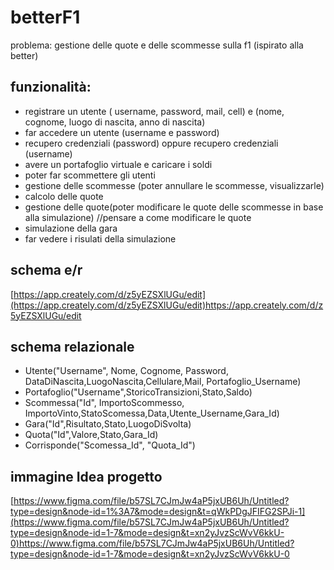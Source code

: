 # betterF1

problema: gestione delle quote e delle scommesse sulla f1 (ispirato alla better)

## funzionalità:
- registrare un utente ( username, password, mail, cell) e (nome, cognome, luogo di nascita, anno di nascita)
- far accedere un utente (username e password)
- recupero credenziali (password) oppure recupero credenziali (username) 
- avere un portafoglio virtuale e caricare i soldi
- poter far scommettere gli utenti
- gestione delle scommesse (poter annullare le scommesse, visualizzarle)
- calcolo delle quote
- gestione delle quote(poter modificare le quote delle scommesse in base alla simulazione) //pensare a come modificare le quote
- simulazione della gara
- far vedere i risulati della simulazione

## schema e/r
[https://app.creately.com/d/z5yEZSXlUGu/edit](https://app.creately.com/d/z5yEZSXlUGu/edit)https://app.creately.com/d/z5yEZSXlUGu/edit



## schema relazionale
 - Utente("Username", Nome, Cognome, Password, DataDiNascita,LuogoNascita,Cellulare,Mail, Portafoglio_Username)
 - Portafoglio("Username",StoricoTransizioni,Stato,Saldo)
 - Scommessa("Id", ImportoScommesso, ImportoVinto,StatoScomessa,Data,Utente_Username,Gara_Id)
 - Gara("Id",Risultato,Stato,LuogoDiSvolta)
 - Quota("Id",Valore,Stato,Gara_Id)
 - Corrisponde("Scomessa_Id", "Quota_Id")


## immagine Idea progetto
[https://www.figma.com/file/b57SL7CJmJw4aP5jxUB6Uh/Untitled?type=design&node-id=1%3A7&mode=design&t=qWkPDgJFIFG2SPJi-1](https://www.figma.com/file/b57SL7CJmJw4aP5jxUB6Uh/Untitled?type=design&node-id=1-7&mode=design&t=xn2yJvzScWvV6kkU-0)https://www.figma.com/file/b57SL7CJmJw4aP5jxUB6Uh/Untitled?type=design&node-id=1-7&mode=design&t=xn2yJvzScWvV6kkU-0

